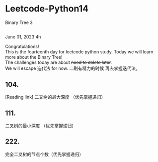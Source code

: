 # Leetcode-Python14
Binary Tree 3

## 

June 01, 2023  4h

Congratulations!\
This is the fourteenth day for leetcode python study. Today we will learn more about the Binary Tree!\
The challenges today are about ~~need to delete later~~.\
We will escape 迭代法 for now. 二刷有精力的时候 再去掌握迭代法。


## 104. 
[Reading link]
二叉树的最大深度 （优先掌握递归）





## 111.
二叉树的最小深度 （优先掌握递归）




## 222.
完全二叉树的节点个数（优先掌握递归）
